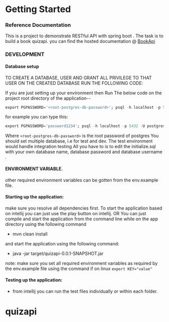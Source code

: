 # Getting Started

### Reference Documentation
This is a project to demonstrate RESTful API with spring boot . The task is to build a book quizapi.
you can find the hosted documentation @ [BookApi](https://documenter.getpostman.com/view/7638519/UVC8Ckxo)

### DEVELOPMENT

#### Database setup

TO CREATE A DATABASE, USER AND GRANT ALL PRIVILEGE TO THAT USER ON THE CREATED DATABASE RUN THE FOLLOWING CODE:

If you are just setting up your environment then Run The below code on the project root directory of the application--

 ```sql
export PGPASSWORD='<root-postgres-db-password>'; psql -h localhost -p 5432 -U <root-user> -f initializer.sql -d <root-database>
```
for example you can type this:
```sql
export PGPASSWORD='password1234'; psql -h localhost -p 5432 -U postgres -f initializer.sql -d postgres
```

Where `<root-postgres-db-password>` is the root password of postgres You should set multiple database, i.e for test and
dev. The test environment would handle integration testing All you have to is to edit the initialize.sql with your own
database name, database password and database  username . 

#### ENVIRONMENT VARIABLE.
other required environment variables can be gotten from the env.example file.

#### Starting up the application:
make sure you resolve all dependencies first.
To start the application based on intellij you can just use the play button on intellij.
OR You can just compile and start the application from the command line while on the app directory using the following command
- mvn clean install 

and start the application using the following command:
- java -jar  target/quizapi-0.0.1-SNAPSHOT.jar 

note: make sure you set all required environment variables as required by the env.example file using the command if on linux
`export KEY="value"`



#### Testing up the application:

- from intellij you can run the test files individually or within each folder.

# quizapi
